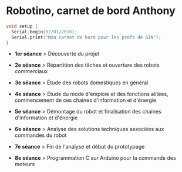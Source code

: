 # Robotino, carnet de bord Anthony
``` C
void setup {
  Serial.begin(02/01/2016);
  Serial.print("Mon carnet de bord pour les profs de SIN");
}
```
- **1er séance** > Découverte du projet

- **2e séance**  > Répartition des tâches et ouverture des robots commerciaux

- **3e séance**  > Étude des robots domestiques en général 

- **4e séance**  > Étude du mode d'emploie et des fonctions alitées, commencement de ces chaines d'information et d'énergie 

- **5e séance**  > Démontage du robot et finalisation des chaines d'information et d'énergie 

- **6e séance**  > Analyse des solutions techniques associées aux commandes du robot 

- **7e séance**  > Fin de l'analyse et début du prototypage 

- **8e séance**  > Programmation C sur Arduino pour la commande des moteurs
